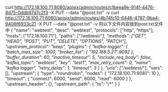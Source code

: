 curl  http://172.18.100.71:8080/apisix/admin/routes/c1beea9e-914f-4476-8d75-0ddb97d7c2f3 -X PUT --data "@post.txt" -v
curl  http://172.18.100.71:8080/apisix/admin/routes/4b74fc10-6446-4787-9ba4-9406f6933c21 -X PUT --data "@post.txt" -v
将以下文件内容放到post.txt文件中
{
	"name": "webtest",
	"desc": "webtest",
	"protocols": ["http", "https"],
	"hosts": ["172.18.100.71"],
	"paths": ["/webtest/*"],
	"methods": ["GET", "HEAD", "POST", "PUT", "DELETE", "OPTIONS", "PATCH"],
	"upstream_protocol": "keep",
	"plugins": {
		"kafka-logger": {
			"batch_max_size": 1000,
			"broker_list": {
			    "192.168.5.21":9092
			},
			"buffer_duration": 60,
			"inactive_timeout": 5,
			"include_req_body": false,
			"kafka_topic": "webtest",
			"key": "test1",
			"max_retry_count": 0,
			"name": "kafka logger",
			"retry_delay": 1,
			"timeout": 3
		}
	},
	"uris": ["/webtest/*"],
	"vars": [],
	"upstream": {
		"type": "roundrobin",
		"nodes": {
			"172.18.100.71:9081": 10
		},
		"timeout": {
			"connect": 6000,
			"send": 6000,
			"read": 6000
		}
	},
	"upstream_header": {},
	"upstream_path": {
		"to": "/*"
	}
}